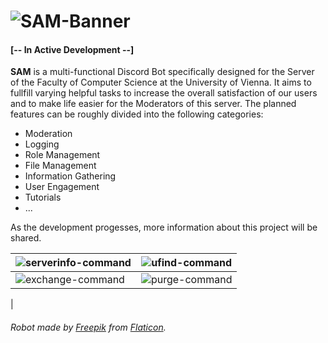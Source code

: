# ![SAM-Banner](https://user-images.githubusercontent.com/49726903/90317288-95046300-df28-11ea-97b9-c2d32a0b8fb1.png)

#### [-- In Active Development --]

**SAM** is a multi-functional Discord Bot specifically designed for the Server of the Faculty of Computer Science at the University of Vienna. It aims to fullfill varying helpful tasks to increase the overall satisfaction of our users and to make life easier for the Moderators of this server. The planned features can be roughly divided into the following categories:
- Moderation
- Logging
- Role Management
- File Management
- Information Gathering
- User Engagement
- Tutorials
- ...

As the development progesses, more information about this project will be shared.

| ![serverinfo-command](https://user-images.githubusercontent.com/49726903/90332893-11e31b80-dfc1-11ea-8ca9-fc244f79ba07.gif) | ![ufind-command](https://user-images.githubusercontent.com/49726903/90322332-4e782e00-df53-11ea-9947-c39831568656.gif) |
|---------------------------------------------------------------------------------------|:-------------------------------------------------------------------------------------:|
| ![exchange-command](https://user-images.githubusercontent.com/49726903/93120394-98c00c80-f6c3-11ea-9714-6da7dc6d5b73.gif) | ![purge-command](https://user-images.githubusercontent.com/49726903/93122466-ce1a2980-f6c6-11ea-8eb9-f18d4785b176.gif)
 |

###### Robot made by [Freepik](http://www.freepik.com/) from [Flaticon](https://www.flaticon.com/).
